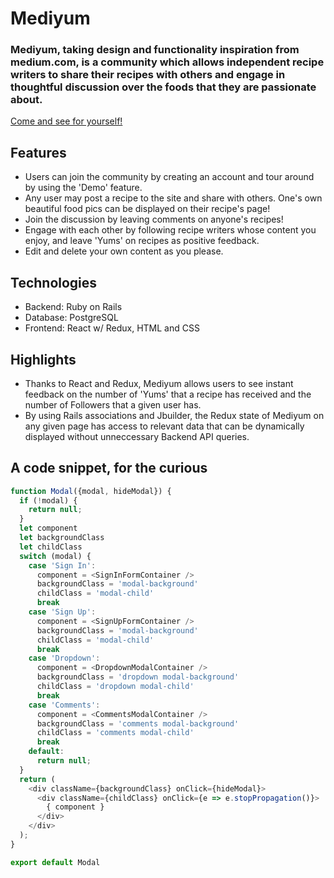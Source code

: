 # Mediyum

### Mediyum, taking design and functionality inspiration from medium.com, is a community which allows independent recipe writers to share their recipes with others and engage in thoughtful discussion over the foods that they are passionate about.

[Come and see for yourself!](https://mediyum.herokuapp.com/#/)

## Features
- Users can join the community by creating an account and tour around by using the 'Demo' feature.
- Any user may post a recipe to the site and share with others.  One's own beautiful food pics can be displayed on their recipe's page!
- Join the discussion by leaving comments on anyone's recipes!
- Engage with each other by following recipe writers whose content you enjoy, and leave 'Yums' on recipes as positive feedback.
- Edit and delete your own content as you please.

## Technologies
- Backend: Ruby on Rails
- Database: PostgreSQL
- Frontend: React w/ Redux, HTML and CSS

## Highlights
- Thanks to React and Redux, Mediyum allows users to see instant feedback on the number of 'Yums' that a recipe has received and the number of Followers that a given user has.
- By using Rails associations and Jbuilder, the Redux state of Mediyum on any given page has access to relevant data that can be dynamically displayed without unneccessary Backend API queries.

## A code snippet, for the curious
```javascript
function Modal({modal, hideModal}) {
  if (!modal) {
    return null;
  }
  let component
  let backgroundClass
  let childClass
  switch (modal) {
    case 'Sign In':
      component = <SignInFormContainer />
      backgroundClass = 'modal-background'
      childClass = 'modal-child'
      break
    case 'Sign Up':
      component = <SignUpFormContainer />
      backgroundClass = 'modal-background'
      childClass = 'modal-child'
      break
    case 'Dropdown':
      component = <DropdownModalContainer />
      backgroundClass = 'dropdown modal-background'
      childClass = 'dropdown modal-child'
      break
    case 'Comments':
      component = <CommentsModalContainer />
      backgroundClass = 'comments modal-background'
      childClass = 'comments modal-child'
      break
    default:
      return null;
  }
  return (
    <div className={backgroundClass} onClick={hideModal}>
      <div className={childClass} onClick={e => e.stopPropagation()}>
        { component }
      </div>
    </div>
  );
}

export default Modal
